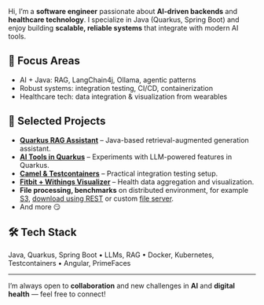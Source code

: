 Hi, I’m a **software engineer** passionate about **AI-driven backends** and **healthcare technology**. I specialize in Java (Quarkus, Spring Boot) and enjoy building **scalable, reliable systems** that integrate with modern AI tools.

## 🔧 Focus Areas
- AI + Java: RAG, LangChain4j, Ollama, agentic patterns
- Robust systems: integration testing, CI/CD, containerization
- Healthcare tech: data integration & visualization from wearables

## 🚀 Selected Projects
- [**Quarkus RAG Assistant**](https://github.com/fejesa/quarkus-rag) – Java-based retrieval-augmented generation assistant.
- [**AI Tools in Quarkus**](https://github.com/fejesa/quarkus-ai-functions) – Experiments with LLM-powered features in Quarkus.
- [**Camel & Testcontainers**](https://github.com/fejesa/camel-and-testcontainers) – Practical integration testing setup.
- [**Fitbit + Withings Visualizer**](https://github.com/fejesa/fitbit-withings-ui) – Health data aggregation and visualization.
- **File processing, benchmarks** on distributed environment, for example [S3](https://github.com/fejesa/quarkus-minio), [download using REST](https://github.com/fejesa/quarkus-file-download) or custom [file server](https://github.com/fejesa/reactive-file-server).
- And more :smirk:

## 🛠 Tech Stack
Java, Quarkus, Spring Boot • LLMs, RAG • Docker, Kubernetes, Testcontainers • Angular, PrimeFaces

---

I’m always open to **collaboration** and new challenges in **AI** and **digital health** — feel free to connect!  
